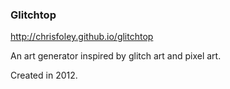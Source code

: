 ### Glitchtop

http://chrisfoley.github.io/glitchtop

An art generator inspired by glitch art and pixel art.

Created in 2012.